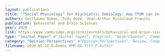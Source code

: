```yaml
---
layout: publications
title: "“Social Physiology” for Psychiatric Semiology: How TTOM can initiate an interactive turn for Computational Psychiatry?"
authors: Guillaume Dumas, Tudi Gozé, Jean-Arthur Micoulaud-Franchi
publication: Behavioral and Brain Sciences
year: 2020
link: https://www.cambridge.org/core/journals/behavioral-and-brain-sciences/article/social-physiology-for-psychiatric-semiology-how-ttom-can-initiate-an-interactive-turn-for-computational-psychiatry/CFC5A29A3C39ADFF410624C2FE263B79
type: "Journal Paper" #"Journal Paper", Preprint, "Book:Chapter", Comment
category: "Opinion:Perspectives" #"Opinion:Perspectives", Review, Computational, Social Cognitive and Affective Neuroscience, Experimental
filename: 2020.05.28_G.Dumas #MM.DD.YYYY_F.Author
---
```

